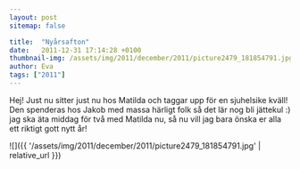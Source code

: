 ```yaml
---
layout: post
sitemap: false

title:  "Nyårsafton"
date:   2011-12-31 17:14:28 +0100
thumbnail-img: /assets/img/2011/december/2011/picture2479_181854791.jpg
author: Eva
tags: ["2011"]
---
```


Hej! Just nu sitter just nu hos Matilda och taggar upp för en sjuhelsike kväll! Den spenderas hos Jakob med massa härligt folk så det lär nog bli jättekul :) jag ska äta middag för två med Matilda nu, så nu vill jag bara önska er alla ett riktigt gott nytt år!

![]({{ '/assets/img/2011/december/2011/picture2479_181854791.jpg'  | relative_url }})

